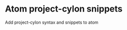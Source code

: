 Atom project-cylon snippets
===========================

Add project-cylon syntax and snippets to atom
